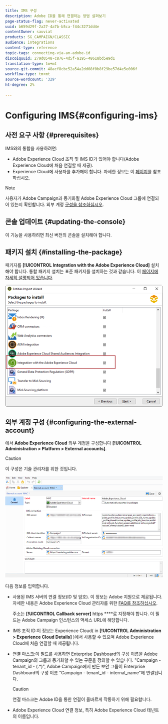 ```yaml
---
title: IMS 구성
description: Adobe ID을 통해 연결하는 방법 살펴보기
page-status-flag: never-activated
uuid: b659d29f-2a27-4a7b-b5ca-f44c3271dd4e
contentOwner: sauviat
products: SG_CAMPAIGN/CLASSIC
audience: integrations
content-type: reference
topic-tags: connecting-via-an-adobe-id
discoiquuid: 279d0548-c876-4d5f-a195-48618bd5e9d1
translation-type: tm+mt
source-git-commit: 48acf8cbc52a54a2dd08f0b8f29be57d4e5e006f
workflow-type: tm+mt
source-wordcount: '329'
ht-degree: 2%

---
```



# Configuring IMS{#configuring-ims}

## 사전 요구 사항 {#prerequisites}

IMS와의 통합을 사용하려면:

* Adobe Experience Cloud 조직 및 IMS ID가 있어야 합니다(Adobe Experience Cloud에 처음 연결할 때 제공).
* Experience Cloud에 사용자를 추가해야 합니다. 자세한 정보는 이 [페이지](https://docs.adobe.com/content/help/en/core-services/interface/manage-users-and-products/admin-getting-started.html)를 참조하십시오.

>[!NOTE]
>
>사용자가 Adobe Campaign과 동기화될 Adobe Experience Cloud 그룹에 연결되어 있는지 확인합니다. 외부 계정 [구성을 참조하십시오](#configuring-the-external-account).

## 콘솔 업데이트 {#updating-the-console}

이 기능을 사용하려면 최신 버전의 콘솔을 설치해야 합니다.

## 패키지 설치 {#installing-the-package}

패키지를 **[!UICONTROL Integration with the Adobe Experience Cloud]** 설치해야 합니다. 통합 패키지 설치는 표준 패키지를 설치하는 것과 같습니다. 이 [페이지에 자세히 설명되어 있습니다](../../installation/using/installing-campaign-standard-packages.md).

![](assets/ims_6.png)

## 외부 계정 구성 {#configuring-the-external-account}

에서 **Adobe Experience Cloud** 외부 계정을 구성합니다 **[!UICONTROL Administration > Platform > External accounts]**.

>[!CAUTION]
>
>이 구성은 기술 관리자를 위한 것입니다.

![](assets/ims_5.png)

다음 정보를 입력합니다.

* 사용된 IMS 서버의 연결 정보(ID 및 암호). 이 정보는 Adobe 지원으로 제공됩니다. 자세한 내용은 Adobe Experience Cloud 관리자를 위한 [FAQ를 참조하십시오](https://docs.adobe.com/content/help/en/core-services/interface/manage-users-and-products/faq.html).

   주소는 **[!UICONTROL Callback server]** https ****&#x200B;로 지정해야 합니다. 이 필드는 Adobe Campaign 인스턴스의 액세스 URL에 해당합니다.

* IMS 조직 ID:이 정보는 Experience Cloud( in **[!UICONTROL Administration > Experience Cloud Details]** )에서 사용할 수 있으며 Adobe Experience Cloud에 처음 연결할 때 제공됩니다.
* 연결 마스크:이 필드를 사용하면 Enterprise Dashboard의 구성 이름을 Adobe Campaign의 그룹과 동기화할 수 있는 구문을 정의할 수 있습니다. &quot;Campaign - tenant_id - (.*)&quot;, Adobe Campaign에서 만든 보안 그룹이 Enterprise Dashboard의 구성 이름 &quot;Campaign - tenant_id - internal_name&quot;에 연결됩니다.

   >[!CAUTION]
   >
   >연결 마스크는 Adobe ID을 통한 연결이 올바르게 작동하기 위해 필요합니다.

* Adobe Experience Cloud 연결 정보, 특히 Adobe Experience Cloud 테넌트의 이름입니다.

